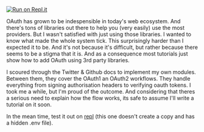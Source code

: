 [![Run on Repl.it](https://repl.it/badge/github/kem0o/neonitev2)](https://repl.it/github/kem0o/neonitev2)

OAuth has grown to be indespensible in today's web ecosystem. And there's tons of libraries out there to help you (very easily) use the most providers. But I wasn't satisfied with just using those libraries. I wanted to know what made the whole system tick.
This surprisingly harder than I expected it to be. And it's not because it's difficult, but rather because there seems to be a stigma that it is. And as a consequence most tutorials just show how to add OAuth using 3rd party libraries.

I scoured through the Twitter & Github docs to implement my own modules. Between them, they cover the OAuth1 an OAuth2 workflows. They handle everything from signing authorisation headers to verifying oauth tokens. I took me a while, but I'm proud of the outcome. And considering that theres a serious need to explain how the flow works, its safe to assume I'll write a tutorial on it soon.

In the mean time, test it out on [repl](https://repl.it/@JadeMaveric/OAuth3) (this one doesn't create a copy and has a hidden .env file).
